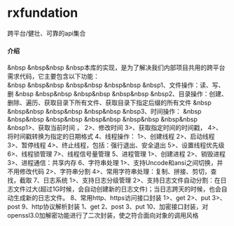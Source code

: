 # rxfundation
跨平台/健壮、可靠的api集合


#### 介绍
&nbsp &nbsp&nbsp &nbsp本库的实现，是为了解决我们内部项目共用的跨平台需求代码，它主要包含以下功能：<br>
&nbsp &nbsp&nbsp &nbsp&nbsp &nbsp&nbsp &nbsp1、文件操作：读、写、删
&nbsp &nbsp&nbsp &nbsp&nbsp &nbsp&nbsp &nbsp2、目录操作：创建、删除、遍历、获取目录下所有文件、获取目录下指定后缀的所有文件
&nbsp &nbsp&nbsp &nbsp&nbsp &nbsp&nbsp &nbsp3、时间操作：
     &nbsp &nbsp&nbsp &nbsp&nbsp &nbsp&nbsp &nbsp&nbsp &nbsp&nbsp &nbsp1>、获取当前时间
，  2>、修改时间
     3>、获取指定时间的时间戳，
     4>、将时间戳转换为指定的日期格式
4、线程操作：
     1>、创建线程
     2>、启动线程
     3>、暂停线程
     4>、终止线程，包括：强行退出、安全退出
     5>、设置线程优先级
     6>、线程锁管理
     7>、线程信号量管理
5、进程管理
     1>、创建进程
     2>、销毁进程
     3>、进程通信：共享内存
6、字符串处理
	1>、支持Uncode和ansi之间切换，并不用修改代码
	2>、字符串分割
	4>、常用字符串处理：复制、拼接、剪切，查找，截取
7、日志系统
	1>、支持日志分级管理
	2>、支持日志文件自动分割：在日志文件过大(超过1G时候，会自动创建新的日志文件)；当日志跨天的时候，也会自动生成新的日志文件。
8、常用http、https访问接口封装
	1>、get
	2>、put
	3>、post
9、http协议解析封装
	1、get
	2、post
	3、put
10、加密接口封装，对openssl3.0加解密功能进行了二次封装，使之符合面向对象的调用风格